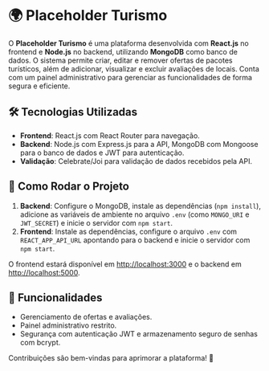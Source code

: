# 🌍 Placeholder Turismo

O **Placeholder Turismo** é uma plataforma desenvolvida com **React.js** no frontend e **Node.js** no backend, utilizando **MongoDB** como banco de dados. O sistema permite criar, editar e remover ofertas de pacotes turísticos, além de adicionar, visualizar e excluir avaliações de locais. Conta com um painel administrativo para gerenciar as funcionalidades de forma segura e eficiente.

## 🛠️ Tecnologias Utilizadas

- **Frontend**: React.js com React Router para navegação.
- **Backend**: Node.js com Express.js para a API, MongoDB com Mongoose para o banco de dados e JWT para autenticação.
- **Validação**: Celebrate/Joi para validação de dados recebidos pela API.

## 🚀 Como Rodar o Projeto

1. **Backend**: Configure o MongoDB, instale as dependências (`npm install`), adicione as variáveis de ambiente no arquivo `.env` (como `MONGO_URI` e `JWT_SECRET`) e inicie o servidor com `npm start`.
2. **Frontend**: Instale as dependências, configure o arquivo `.env` com `REACT_APP_API_URL` apontando para o backend e inicie o servidor com `npm start`.

O frontend estará disponível em [http://localhost:3000](http://localhost:3000) e o backend em [http://localhost:5000](http://localhost:5000).

## 📂 Funcionalidades

- Gerenciamento de ofertas e avaliações.
- Painel administrativo restrito.
- Segurança com autenticação JWT e armazenamento seguro de senhas com bcrypt.

Contribuições são bem-vindas para aprimorar a plataforma! 🚀